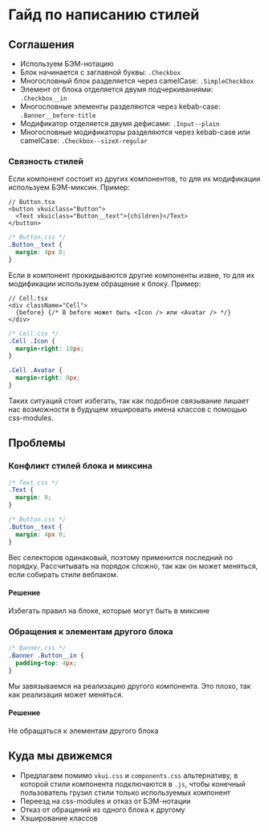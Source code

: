 # Гайд по написанию стилей

## Соглашения

- Используем БЭМ-нотацию
- Блок начинается с заглавной буквы: `.Checkbox`
- Многословный блок разделяется через camelCase: `.SimpleCheckbox`
- Элемент от блока отделяется двумя подчеркиваниями: `.Checkbox__in`
- Многословные элементы разделяются через kebab-case: `.Banner__before-title`
- Модификатор отделяется двумя дефисами: `.Input--plain`
- Многословные модификаторы разделяются через kebab-case или camelCase: `.Checkbox--sizeX-regular`

### Связность стилей

Если компонент состоит из других компонентов, то для их модификации используем БЭМ-миксин. Пример:

```tsx
// Button.tsx
<button vkuiclass="Button">
  <Text vkuiclass="Button__text">{children}</Text>
</button>
```

```css
/* Button.css */
.Button__text {
  margin: 4px 0;
}
```

Если в компонент прокидываются другие компоненты извне, то для их модификации используем обращение к блоку. Пример:

```tsx
// Cell.tsx
<div className="Cell">
  {before} {/* В before может быть <Icon /> или <Avatar /> */}
</div>
```

```css
/* Cell.css */
.Cell .Icon {
  margin-right: 10px;
}

.Cell .Avatar {
  margin-right: 8px;
}
```

Таких ситуаций стоит избегать, так как подобное связывание лишает нас возможности в будущем хешировать имена классов с
помощью css-modules.

## Проблемы

### Конфликт стилей блока и миксина

```css
/* Text.css */
.Text {
  margin: 0;
}
```

```css
/* Button.css */
.Button__text {
  margin: 4px 0;
}
```

Вес селекторов одинаковый, поэтому применится последний по порядку. Рассчитывать на порядок сложно, так как он может
меняться, если собирать стили вебпаком.

#### Решение

Избегать правил на блоке, которые могут быть в миксине

### Обращения к элементам другого блока

```css
/* Banner.css */
.Banner .Button__in {
  padding-top: 4px;
}
```

Мы завязываемся на реализацию другого компонента. Это плохо, так как реализация может меняться.

#### Решение

Не обращаться к элементам другого блока

## Куда мы движемся

- Предлагаем помимо `vkui.css` и `components.css` альтернативу, в которой стили компонента подключаются в `.js`, чтобы
  конечный пользователь грузил стили только используемых компонент
- Переезд на css-modules и отказ от БЭМ-нотации
- Отказ от обращений из одного блока к другому
- Хэширование классов
